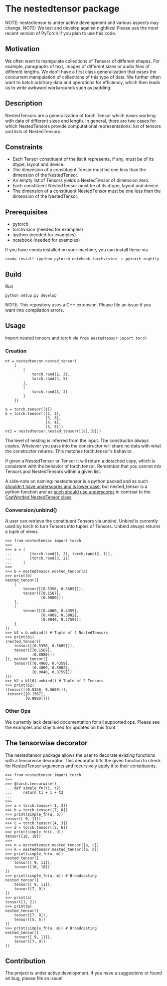 # The nestedtensor package

NOTE: nestedtensor is under active development and various aspects may change.
NOTE: We test and develop against nightlies! Please use the most recent version of PyTorch if you plan to use this code.

## Motivation

We often want to manipulate collections of Tensors of different shapes. For example, paragraphs of text, images of different sizes or audio files of different lengths. We don't have a first class generalization that eases the concurrent manipulation of collections of this type of data. We further often want to batch arbitrary data and operations for efficiency, which then leads us to write awkward workarounds such as padding.

## Description

NestedTensors are a generalization of torch Tensor which eases working with data of different sizes and length. 
In general, there are two cases for which NestedTensors provide computational representations: list of tensors and lists of NestedTensors.

## Constraints

 - Each Tensor constituent of the list it represents, if any, must be of its dtype, layout and device. 
 - The dimension of a constituent Tensor must be one less than the dimension of the NestedTensor. 
 - An empty list of Tensors yields a NestedTensor of dimension zero.
 - Each constituent NestedTensor must be of its dtype, layout and device. 
 - The dimension of a constituent NestedTensor must be one less than the dimension of the NestedTensor.

## Prerequisites

- pytorch
- torchvision (needed for examples)
- ipython (needed for examples)
- notebook (needed for examples)

If you have conda installed on your machine, you can install these via
```
conda install ipython pytorch notebook torchvision -c pytorch-nightly
```

## Build 

Run 
```
python setup.py develop
```

NOTE: This repository uses a C++ extension. Please file an issue if you want into compilation errors.

## Usage

Import nested tensors and torch via ```from nestedtensor import torch```

### Creation

```
nt = nestedtensor.nested_tensor(
    [
        [
            torch.rand(2, 3),
            torch.rand(4, 5)
        ],
        [
            torch.rand(1, 2)
        ]
    ])
```

```
a = torch.tensor([1])
b = torch.tensor([[2, 2],
                  [3, 3],
                  [4, 4],
                  [5, 5]])
nt2 = nestedtensor.nested_tensor([[a],[b]])
```

The level of nesting is inferred from the input. The constructor always copies. Whatever you pass into the constructor will share no data with what the constructor returns. This matches torch.tensor's behavior.

If given a NestedTensor or Tensor it will return a detached copy, which is consistent with the behavior of torch.tensor. Remember that you cannot mix Tensors and NestedTensors within a given list.

A side-note on naming: nestedtensor is a python packed and as such [shouldn't have underscores and is lower case](https://www.python.org/dev/peps/pep-0008/#package-and-module-names), but nested_tensor is a python function and as [such should use underscores](https://www.python.org/dev/peps/pep-0008/#function-and-variable-names) in contrast to the [CapWorded NestedTensor class](https://www.python.org/dev/peps/pep-0008/#class-names).

### Conversion/unbind()

A user can retrieve the constituent Tensors via unbind. Unbind is currently used by torch to turn Tensors into tuples of Tensors. Unbind always returns a tuple of views.

```
>>> from nestedtensor import torch
>>>
>>> a = [
...        [torch.rand(1, 2), torch.rand(2, 1)],
...        [torch.rand(3, 2)]
...     ]
>>>
>>> b = nestedtensor.nested_tensor(a)
>>> print(b)
nested_tensor([
    [
        tensor([[0.5356, 0.5609]]),
        tensor([[0.1567],
                [0.8880]])
    ],
    [
        tensor([[0.4060, 0.4359],
                [0.4069, 0.3802],
                [0.0040, 0.3759]])
    ]
])
>>> b1 = b.unbind() # Tuple of 2 NestedTensors
>>> print(b1)
(nested_tensor([
    tensor([[0.5356, 0.5609]]),
    tensor([[0.1567],
            [0.8880]])
]), nested_tensor([
    tensor([[0.4060, 0.4359],
            [0.4069, 0.3802],
            [0.0040, 0.3759]])
]))
>>> b2 = b1[0].unbind() # Tuple of 2 Tensors
>>> print(b2)
(tensor([[0.5356, 0.5609]]),
 tensor([[0.1567],
		 [0.8880]]))
```

### Other Ops

We currently lack detailed documentation for all supported ops. Please see the examples and stay tuned for updates on this front.


## The tensorwise decorator

The nestedtensor package allows the user to decorate existing functions with a tensorwise decorator. This decorator lifts the given function to check for NestedTensor arguments and recursively apply it to their constituents.

```
>>> from nestedtensor import torch
>>>
>>> @torch.tensorwise()
... def simple_fn(t1, t2):
...     return t1 + 1 + t2
...
>>>
>>> a = torch.tensor([1, 2])
>>> b = torch.tensor([7, 8])
>>> print(simple_fn(a, b))
tensor([ 9, 11])
>>> c = torch.tensor([4, 3])
>>> d = torch.tensor([5, 6])
>>> print(simple_fn(c, d))
tensor([10, 10])
>>>
>>> n = nestedtensor.nested_tensor([a, c])
>>> m = nestedtensor.nested_tensor([b, d])
>>> print(simple_fn(n, m))
nested_tensor([
    tensor([ 9, 11]),
    tensor([10, 10])
])
>>> print(simple_fn(a, m)) # Broadcasting
nested_tensor([
    tensor([ 9, 11]),
    tensor([7, 9])
])
>>> print(a)
tensor([1, 2])
>>> print(m)
nested_tensor([
    tensor([7, 8]),
    tensor([5, 6])
])
>>> print(simple_fn(a, m)) # Broadcasting
nested_tensor([
    tensor([ 9, 11]),
    tensor([7, 9])
])
```

## Contribution

The project is under active development. If you have a suggestions or found an bug, please file an issue!
